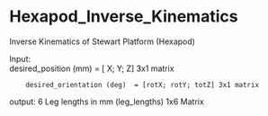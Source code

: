 # Hexapod_Inverse_Kinematics

Inverse Kinematics of Stewart Platform (Hexapod)

Input:  
        desired_position (mm)   = [ X; Y; Z] 3x1 matrix
        
        desired_orientation (deg)  = [rotX; rotY; totZ] 3x1 matrix

output:
        6 Leg lengths  in mm (leg_lengths) 1x6 Matrix
